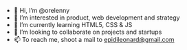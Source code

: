 - 👋 Hi, I’m @orelenny
- 👀 I’m interested in product, web development and strategy
- 🌱 I’m currently learning HTML5, CSS & JS
- 💞️ I’m looking to collaborate on projects and startups
- 📫 To reach me, shoot a mail to epidileonard@gmail.com

<!---
orelenny/orelenny is a ✨ special ✨ repository because its `README.md` (this file) appears on your GitHub profile.
You can click the Preview link to take a look at your changes.
--->
